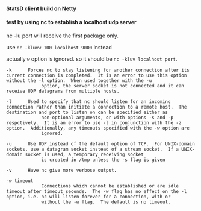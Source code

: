 #### StatsD client build on Netty



#### test by using nc to establish a localhost udp server

nc -lu port will receive the first package only.

use `nc -kluvw 100 localhost 9000` instead

actually `w` option is ignored. so it should be `nc -kluv localhost port`.
```
-k      Forces nc to stay listening for another connection after its current connection is completed.  It is an error to use this option without the -l option.  When used together with the -u
             option, the server socket is not connected and it can receive UDP datagrams from multiple hosts.

-l      Used to specify that nc should listen for an incoming connection rather than initiate a connection to a remote host.  The destination and port to listen on can be specified either as
             non-optional arguments, or with options -s and -p respctively.  It is an error to use -l in conjunction with the -z option.  Additionally, any timeouts specified with the -w option are
             ignored.
             
-u      Use UDP instead of the default option of TCP.  For UNIX-domain sockets, use a datagram socket instead of a stream socket.  If a UNIX-domain socket is used, a temporary receiving socket
             is created in /tmp unless the -s flag is given             

-v      Have nc give more verbose output.

-w timeout
             Connections which cannot be established or are idle timeout after timeout seconds.  The -w flag has no effect on the -l option, i.e. nc will listen forever for a connection, with or
             without the -w flag.  The default is no timeout.
```
